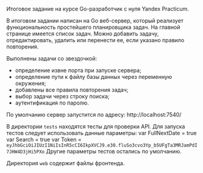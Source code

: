 Итоговое задание на курсе Go-разработчик с нуля Yandex Practicum.

В итоговом задании написан на Go веб-сервер, который реализует функциональность простейшего планировщика задач. На главной странице имеется список задач. Можно добавить задачу, отредактировать, удалить или перенести ее, если указано правило повторения.

Выполнены задачи со звездочкой:
- определение извне порта при запуске сервера;
- определение пути к файлу базы данных через переменную окружения;
- добавлены все правила повторения задач;
- выбор задачи через строку поиска;
- аутентификация по паролю.

По умолчанию сервер запустится по адресу: http://localhost:7540/

В директории `tests` находятся тесты для проверки API.
Для запуска тестов следует использовать данные параметры:
var FullNextDate = true
var Search = true
var Token = `eyJhbGciOiJIUzI1NiIsInR5cCI6IkpXVCJ9.e30.fluSo3cvo3Yp_b5UFgTa3MRJamPdI7JHW4D3jHi5PXo`
Другие параметры тестов остались по умолчанию.

Директория `web` содержит файлы фронтенда.